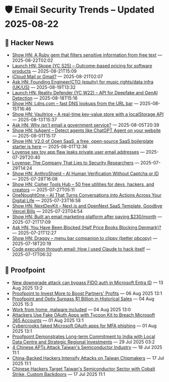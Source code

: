 # 🛡️ Email Security Trends – Updated 2025-08-22

## 📰 Hacker News
- [Show HN: A Ruby gem that filters sensitive information from free text](https://github.com/thoughtbot/top_secret) — 2025-08-22T02:02
- [Launch HN: Skope (YC S25) – Outcome-based pricing for software products](https://news.ycombinator.com/item?id=44973758) — 2025-08-21T15:09
- [iCloud Mail or Gmail?](https://news.ycombinator.com/item?id=44968389) — 2025-08-21T02:07
- [Ask HN: Founding Engineer/CTO (equity) for music rights/data infra (UK/US)](https://news.ycombinator.com/item?id=44951318) — 2025-08-19T13:32
- [Launch HN: Reality Defender (YC W22) – API for Deepfake and GenAI Detection](https://www.realitydefender.com/platform/api) — 2025-08-18T15:16
- [Show HN: Ldns.com – fast DNS lookups from the URL bar](https://ldns.com/) — 2025-08-15T16:46
- [Show HN: Vaultrice – A real-time key-value store with a localStorage API](https://www.vaultrice.com/) — 2025-08-13T15:37
- [Ask HN: Why isn't email a government service?](https://news.ycombinator.com/item?id=44803958) — 2025-08-05T20:39
- [Show HN: IsAgent – Detect agents like ChatGPT Agent on your website](https://www.isagent.dev/) — 2025-08-01T15:17
- [Show HN: V2.0 of Open SaaS, a free, open-source SaaS boilerplate starter is here](https://opensaas.sh) — 2025-08-01T12:36
- [Lovense sex toy app flaw leaks private user email addresses](https://www.bleepingcomputer.com/news/security/lovense-sex-toy-app-flaw-leaks-private-user-email-addresses/) — 2025-07-29T20:40
- [Lovense: The Company That Lies to Security Researchers](https://bobdahacker.com/blog/lovense-still-leaking-user-emails) — 2025-07-29T14:24
- [Show HN: AnthroShield – AI Human Verification Without Captcha or ID](https://anthroshield.com/demo-login) — 2025-07-28T16:08
- [Show HN: Cipher Tools Hub – 50 free utilities for devs, hackers, and creators](https://ciphertoolshub.com) — 2025-07-27T05:11
- [OneNoughtOne – AI That Turns Conversations into Actions Across Your Digital Life](https://news.ycombinator.com/item?id=44661394) — 2025-07-23T16:58
- [Show HN: NextDevKit – Next.js and OpenNext SaaS Template, Goodbye Vercel Bills](https://nextdevkit.com) — 2025-07-23T04:54
- [Show HN: Built an email marketing platform after paying $230/month](https://www.fertit.com) — 2025-07-21T17:09
- [Ask HN: You Have Been Blocked (Half Price Books Blocking Denmark)?](https://news.ycombinator.com/item?id=44634336) — 2025-07-21T12:27
- [Show HN: Draggy – menu bar companion to clippy (better pbcopy)](https://github.com/neilberkman/clippy/blob/main/README.md) — 2025-07-18T20:19
- [Code execution through email: How I used Claude to hack itself](https://www.pynt.io/blog/llm-security-blogs/code-execution-through-email-how-i-used-claude-mcp-to-hack-itself) — 2025-07-17T06:32

## 📰 Proofpoint
- [New downgrade attack can bypass FIDO auth in Microsoft Entra ID](https://www.proofpoint.com/us/newsroom/news/new-downgrade-attack-can-bypass-fido-auth-microsoft-entra-id) — 13 Aug 2025 13:2
- [Proofpoint to Invest More to Boost Partners' Profits](https://www.proofpoint.com/us/newsroom/news/proofpoint-invest-more-boost-partners-profits) — 06 Aug 2025 13:1
- [Proofpoint and Optiv Surpass $1 Billion in Historical Sales](https://www.proofpoint.com/us/newsroom/press-releases/proofpoint-and-optiv-surpass-1-billion-historical-sales) — 04 Aug 2025 15:3
- [Work from home, malware included](https://www.proofpoint.com/us/newsroom/news/work-home-malware-included) — 04 Aug 2025 13:0
- [Attackers Use Fake OAuth Apps with Tycoon Kit to Breach Microsoft 365 Accounts](https://www.proofpoint.com/us/newsroom/news/attackers-use-fake-oauth-apps-tycoon-kit-breach-microsoft-365-accounts) — 01 Aug 2025 13:1
- [Cybercrooks faked Microsoft OAuth apps for MFA phishing](https://www.proofpoint.com/us/newsroom/news/cybercrooks-faked-microsoft-oauth-apps-mfa-phishing) — 01 Aug 2025 13:1
- [Proofpoint Demonstrates Long-term Commitment to India with Local Data Centre and Strategic Regional Investments](https://www.proofpoint.com/us/newsroom/press-releases/proofpoint-demonstrates-long-term-commitment-india-local-data-centre) — 29 Jul 2025 03:2
- [4 Chinese APTs Attack Taiwan's Semiconductor Industry](https://www.proofpoint.com/us/newsroom/news/4-chinese-apts-attack-taiwans-semiconductor-industry) — 18 Jul 2025 11:1
- [China-Backed Hackers Intensify Attacks on Taiwan Chipmakers](https://www.proofpoint.com/us/newsroom/news/china-backed-hackers-intensify-attacks-taiwan-chipmakers) — 17 Jul 2025 11:1
- [Chinese Hackers Target Taiwan's Semiconductor Sector with Cobalt Strike, Custom Backdoors](https://www.proofpoint.com/us/newsroom/news/chinese-hackers-target-taiwans-semiconductor-sector-cobalt-strike-custom-backdoors) — 17 Jul 2025 11:1

